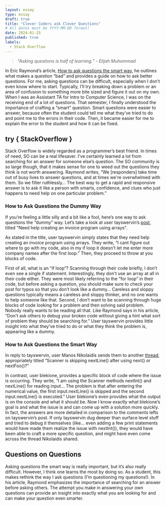```yaml
---
layout: essay
type: essay
draft: true
title: "Clever Coders ask Clever Questions"
# All dates must be YYYY-MM-DD format!
date: 2024-01-25
published: true
labels:
  - Stack Overflow
---
```


> *“Asking questions is half of learning.” - Elijah Muhammad*

In Eric Raymond’s article, [How to ask questions the smart way](http://www.catb.org/esr/faqs/smart-questions.html), he outlines what makes a question “bad” and provides a guide on how to ask better questions. For me, asking questions can be difficult, especially when I don’t even know where to start. Typically, I’ll try breaking down a problem or an area of confusion to something more bite sized and figure it out on my own. 
When I was an Assistant TA for Intro to Computer Science, I was on the receiving end of a lot of questions. That semester, I finally understood the importance of crafting a “smart” question. Smart questions were easier to answer, because often the student could tell me what they’ve tried to do and point me to the errors in their code. Then, it became easier for me to explain the error to the student and how it can be fixed. 

## try { StackOverflow }
Stack Overflow is widely regarded as a programmer’s best friend. In times of need, SO can be a real lifesaver. I’ve certainly learned a lot from searching for an answer for someone else’s question. The SO community is so large though, that it makes sense for one to weed out the questions they think is not worth answering. Raymond writes, “We [responders] take time out of busy lives to answer questions, and at times we're overwhelmed with them. So we filter ruthlessly… The best way to get a rapid and responsive answer is to ask it like a person with smarts, confidence, and clues who just happens to need help on one particular problem.” 

### How to Ask Questions the Dummy Way
If you’re feeling a little silly and a bit like a fool, here’s one way to ask questions the “dummy” way. Let’s take a look at user tayswervin’s [post](https://stackoverflow.com/questions/34071331/need-help-creating-an-invoice-program-using-arrays), titled "Need help creating an invoice program using arrays". 

As stated in the title, user tayswervin simply states that they need help creating an invoice program using arrays. They write, “I cant figure out where to go with my code, also in my if loop it doesn't let me enter more company names after the first loop.” Then, they proceed to throw at you blocks of code. 

First of all, what is an “if loop”? Scanning through their code briefly, I don’t even see a single if statement. Interestingly, they don't use an array at all in their code either. They were most likely referring to the “for loop” in their code, but before asking a question, you should make sure to check your post for typos so that you don’t look like a dummy… Careless and sloppy questions typically means a careless and sloppy thinker, and no one wants to help someone like that. Second, I don’t want to be scanning through huge blocks of code looking for a problem and then solving said problem. Nobody really wants to be reading all that. Like Raymond says in his article, “Don't ask others to debug your broken code without giving a hint what sort of problem they should be searching for.” User tayswervin provides little insight into what they’ve tried to do or what they think the problem is, appearing like a dummy.

### How to Ask Questions the Smart Way
In reply to tayswervin, user Manos Nikolaidis sends them to another [thread](https://stackoverflow.com/questions/13102045/scanner-is-skipping-nextline-after-using-next-or-nextfoo), appropriately titled “Scanner is skipping nextLine() after using next() or nextFoo()?”

In contrast, user blekione, provides a specific block of code where the issue is occurring. They write, “I am using the Scanner methods nextInt() and nextLine() for reading input… The problem is that after entering the numerical value, the first input.nextLine() is skipped and the second input.nextLine() is executed.” User blekione’s even provides what the output is on the console and what it should be. Now I know exactly what blekione’s goal is and what the issue is and can come up with a solution more quickly. In fact, the answers are more detailed in comparison to the comments lefts on tayswervin’s post. If only tayswervin dug deeper than surface level stuff and tried to debug it themselves (like… even adding a few print statements would have made them realize the issue with nextInt()), they would have been able to craft a more specific question, and might have even come across the thread Nikolaidis shared. 

## Questions on Questions
Asking questions the smart way is really important, but it’s also really difficult. However, I think one learns the most by doing so. As a student, this makes rethink the way I ask questions (I’m questioning my questions!). In his article, Raymond emphasizes the importance of searching for an answer before asking others. The attempt you make in answering your own questions can provide an insight into exactly what you are looking for and can make your question even smarter.
